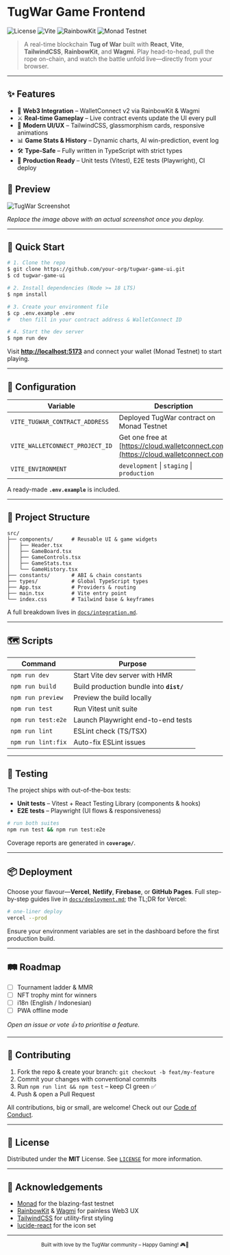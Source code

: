 # TugWar Game Frontend

![License](https://img.shields.io/github/license/your-org/tugwar-game-ui)
![Vite](https://img.shields.io/badge/Built%20with-Vite-646cff)
![RainbowKit](https://img.shields.io/badge/Wallet-RainbowKit-ec4899)
![Monad Testnet](https://img.shields.io/badge/Chain-Monad%20Testnet-8b5cf6)

> A real-time blockchain **Tug of War** built with **React**, **Vite**, **TailwindCSS**, **RainbowKit**, and **Wagmi**. Play head-to-head, pull the rope on-chain, and watch the battle unfold live—directly from your browser.

---

## ✨ Features

* 🔗 **Web3 Integration** – WalletConnect v2 via RainbowKit & Wagmi
* ⚔️ **Real-time Gameplay** – Live contract events update the UI every pull
* 🎨 **Modern UI/UX** – TailwindCSS, glassmorphism cards, responsive animations
* 📊 **Game Stats & History** – Dynamic charts, AI win-prediction, event log
* 🛠 **Type-Safe** – Fully written in TypeScript with strict types
* 🚀 **Production Ready** – Unit tests (Vitest), E2E tests (Playwright), CI deploy

## 📸 Preview

![TugWar Screenshot](./public/screenshot.png)

*Replace the image above with an actual screenshot once you deploy.*

---

## 🏁 Quick Start

```bash
# 1. Clone the repo
$ git clone https://github.com/your-org/tugwar-game-ui.git
$ cd tugwar-game-ui

# 2. Install dependencies (Node >= 18 LTS)
$ npm install

# 3. Create your environment file
$ cp .env.example .env
#   then fill in your contract address & WalletConnect ID

# 4. Start the dev server
$ npm run dev
```

Visit **[http://localhost:5173](http://localhost:5173)** and connect your wallet (Monad Testnet) to start playing.

---

## 🔧 Configuration

| Variable                        | Description                                                                        |
| ------------------------------- | ---------------------------------------------------------------------------------- |
| `VITE_TUGWAR_CONTRACT_ADDRESS`  | Deployed TugWar contract on Monad Testnet                                          |
| `VITE_WALLETCONNECT_PROJECT_ID` | Get one free at [https://cloud.walletconnect.com](https://cloud.walletconnect.com) |
| `VITE_ENVIRONMENT`              | `development` \| `staging` \| `production`                                         |

A ready-made **`.env.example`** is included.

---

## 📂 Project Structure

```
src/
├── components/      # Reusable UI & game widgets
│   ├── Header.tsx
│   ├── GameBoard.tsx
│   ├── GameControls.tsx
│   ├── GameStats.tsx
│   └── GameHistory.tsx
├── constants/       # ABI & chain constants
├── types/           # Global TypeScript types
├── App.tsx          # Providers & routing
├── main.tsx         # Vite entry point
└── index.css        # Tailwind base & keyframes
```

A full breakdown lives in [`docs/integration.md`](./docs/integration.md).

---

## 🗺️ Scripts

| Command            | Purpose                                  |
| ------------------ | ---------------------------------------- |
| `npm run dev`      | Start Vite dev server with HMR           |
| `npm run build`    | Build production bundle into **`dist/`** |
| `npm run preview`  | Preview the build locally                |
| `npm run test`     | Run Vitest unit suite                    |
| `npm run test:e2e` | Launch Playwright end-to-end tests       |
| `npm run lint`     | ESLint check (TS/TSX)                    |
| `npm run lint:fix` | Auto-fix ESLint issues                   |

---

## 🧪 Testing

The project ships with out-of-the-box tests:

* **Unit tests** – Vitest + React Testing Library (components & hooks)
* **E2E tests** – Playwright (UI flows & responsiveness)

```bash
# run both suites
npm run test && npm run test:e2e
```

Coverage reports are generated in **`coverage/`**.

---

## 📦 Deployment

Choose your flavour—**Vercel**, **Netlify**, **Firebase**, or **GitHub Pages**. Full step-by-step guides live in [`docs/deployment.md`](./docs/deployment.md); the TL;DR for Vercel:

```bash
# one-liner deploy
vercel --prod
```

Ensure your environment variables are set in the dashboard before the first production build.

---

## 🛤 Roadmap

* [ ] Tournament ladder & MMR
* [ ] NFT trophy mint for winners
* [ ] i18n (English / Indonesian)
* [ ] PWA offline mode

*Open an issue or vote 👍 to prioritise a feature.*

---

## 🤝 Contributing

1. Fork the repo & create your branch: `git checkout -b feat/my-feature`
2. Commit your changes with conventional commits
3. Run `npm run lint && npm test` – keep CI green ✅
4. Push & open a Pull Request

All contributions, big or small, are welcome! Check out our [Code of Conduct](./CODE_OF_CONDUCT.md).

---

## 📜 License

Distributed under the **MIT** License. See [`LICENSE`](./LICENSE) for more information.

---

## 💚 Acknowledgements

* [Monad](https://monad.xyz) for the blazing-fast testnet
* [RainbowKit](https://www.rainbowkit.com/) & [Wagmi](https://wagmi.sh/) for painless Web3 UX
* [TailwindCSS](https://tailwindcss.com/) for utility-first styling
* [lucide-react](https://lucide.dev/) for the icon set

---

<div align="center">
  <sub>Built with love by the TugWar community – Happy Gaming! 🎮🚀</sub>
</div>
